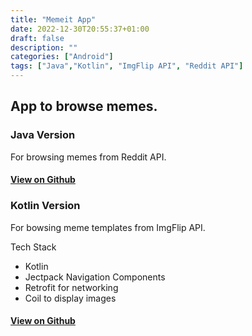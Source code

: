 ```yaml
---
title: "Memeit App"
date: 2022-12-30T20:55:37+01:00
draft: false
description: ""
categories: ["Android"]
tags: ["Java","Kotlin", "ImgFlip API", "Reddit API"]
---
```


## App to browse memes.

### Java Version
For browsing memes from Reddit API.

#### [View on Github](https://github.com/harisheoran/memeit/tree/beta)

### Kotlin Version
For bowsing meme templates from ImgFlip API.

Tech Stack
- Kotlin
- Jectpack Navigation Components
- Retrofit for networking
- Coil to display images

#### [View on Github](https://github.com/harisheoran/memeit/tree/retrofit)


